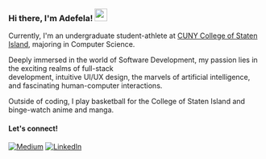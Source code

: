 ### Hi there, I'm Adefela! <img src="https://emojis.slackmojis.com/emojis/images/1536351075/4594/blob-wave.gif" width="25"/>

Currently, I'm an undergraduate student-athlete at [CUNY College of Staten Island](https://www.csi.cuny.edu/), majoring in Computer Science.

Deeply immersed in the world of Software Development, my passion lies in the exciting realms of full-stack <br> development, intuitive UI/UX design, the marvels of artificial intelligence, and fascinating human-computer interactions.

Outside of coding, I play basketball for the College of Staten Island and binge-watch anime and manga.

#### Let's connect!
[<img alt="Medium" src="https://img.shields.io/badge/Medium-%23000000.svg?&style=for-the-badge&logo=Medium&logoColor=white" />](https://medium.com/@adefelafakorode)
[<img alt="LinkedIn" src="https://img.shields.io/badge/LinkedIn-%230E76A8.svg?&style=for-the-badge&logo=LinkedIn&logoColor=white" />](https://www.linkedin.com/in/adefelafakorode/)
